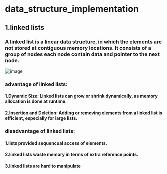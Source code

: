 # data_structure_implementation
## 1.linked lists
### A linked list is a linear data structure, in which the elements are not stored at contiguous memory locations. It consists of a group of nodes each node contain data and pointer to the next node. 
![image](https://github.com/tokaM107/data_structure_implementation/assets/157342095/1f2ae89c-4ae4-4265-9a35-b2a645c22b6d)
### advantage of linked lists:
#### 1.Dynamic Size: Linked lists can grow or shrink dynamically, as memory allocation is done at runtime.
#### 2.Insertion and Deletion: Adding or removing elements from a linked list is efficient, especially for large lists.
### disadvantage of linked lists:
#### 1.lists provided sequencual access of elements.
#### 2.linked lists waste memory in terms of extra reference points.
#### 3.linked lists are hard to manipulate
